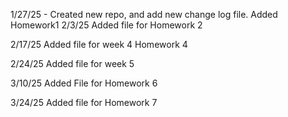 1/27/25 - 
  Created new repo, and add new change log file.
  Added Homework1
2/3/25
  Added file for Homework 2

2/17/25
  Added file for week 4 Homework 4

2/24/25
  Added file for week 5

3/10/25
  Added File for Homework 6

3/24/25
  Added file for Homework 7
